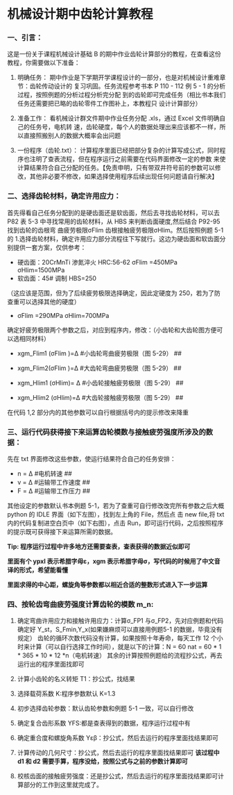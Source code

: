 # 机械设计期中齿轮计算教程
### 一、引言：  
这是一份关于课程机械设计基础 B 的期中作业齿轮计算部分的教程，在查看这份教程，你需要做以下准备：

1. 明确任务：
    期中作业是下学期开学课程设计的一部分，也是对机械设计重难章节：齿轮传动设计的
复习巩固。任务流程参考书本 P 110 - 112 例 5 - 1 的分析过程，按照例题的分析过程分析完分配
到的齿轮即可完成任务（相比书本我们任务还需要把已略的齿轮零件工作图补上，本教程只
设计计算部分）

2. 准备工作：
   看机械设计群文件期中作业任务分配 .xls，通过 Excel 文件明确自己的任务号，电机转
速，齿轮硬度，每个人的数据处理出来应该都不一样，所以直接照搬别人的数据大概率会出问题

3. 一份程序（齿轮.txt）：
   计算程序里面已经把部分复杂的计算写成公式，同时程序也注明了查表流程，但在程序运行之前需要在代码界面修改一定的参数
来使计算结果符合自己分配的任务。【免责申明，只有带双井符号前的参数可以修改，其他非必要不修改，如果选择使用程序后续出现任何问题请自行解决】

### 二、选择齿轮材料，确定许用应力：

首先得看自己任务分配到的是硬齿面还是软齿面，然后去寻找齿轮材料，可以去 P82 表 5-3 中寻找常用的齿轮材料，从 HBS 来判断齿面硬度,然后结合 P92-95 找到齿轮的齿根弯
曲疲劳极限σFlim 齿根接触疲劳极限σHlim。然后按照例题 5-1 的 1.选择齿轮材料，确定许用应力部分流程往下写就行。这边为硬齿面和软齿面分别提供一套方案，仅供参考： 
- 硬齿面：20CrMnTi 渗氮淬火 HRC:56-62 σFlim =450MPa σHlim=1500MPa
- 软齿面：45# 调制 HBS=250

（这应该是范围，但为了后续疲劳极限选择确定，因此定硬度为 250，若为了防查重可以选择其他的硬度）
- σFlim =290MPa σHlim=700MPa

确定好疲劳极限两个参数之后，对应到程序内，修改：（小齿轮和大齿轮图方便可以选相同材料）

- xgm_Flim1 (σFlim )=Δ #小齿轮弯曲疲劳极限（图 5-29） ##

- xgm_Flim2(σFlim )=Δ #大齿轮弯曲疲劳极限（图 5-29） ##

- xgm_Hlim1 (σHlim)= Δ #小齿轮接触疲劳极限（图 5-29） ##

- xgm_Hlim2 (σHlim)=Δ #大齿轮接触疲劳极限（图 5-29） ##

在代码 1,2 部分内的其他参数可以自行根据括号内的提示修改来降重

### 三、运行代码获得接下来运算齿轮模数与接触疲劳强度所涉及的数据：


先在 txt 界面修改这些参数，使运行结果符合自己的任务安排：
- n = Δ #电机转速 ##
- v = Δ #运输带工作速度 ##
- F = Δ #运输带工作压力 ##

其他设定的参数默认书本例题 5-1，若为了查重可自行修改改完所有参数之后大概 python 的 IDLE 界面（如下左图），找到左上角的 File，然后点
击 new file,将 txt 内的代码复制进空白页中（如下右图），点击 Run，即可运行代码，之后按照程序的提示既可获得接下来运算所需的数据。

**Tip: 程序运行过程中许多地方还需要查表，查表获得的数据近似即可**

  **里面有个 ypxl 表示希腊字母ε，xgm 表示希腊字母σ，写代码的时候用了中文音译的形式，希望能看懂**

  **里面求得的中心距，螺旋角等参数都以相近合适的整数形式进入下一步运算**

### 四、按轮齿弯曲疲劳强度计算齿轮的模数 m_n:

1. 确定弯曲许用应力和接触许用应力：计算σ_FP1 与σ_FP2，先对应例题和代码确定好 Y_st，S_Fmin,Y_x(如果嫌麻烦可以直接用例题5-1 的数据，毕竟没有规定）
齿轮的循环次数代码没有计算，如果按照十年寿命，每天工作 12 个小时来计算（可以自行选择工作时间），就是以下的计算：N = 60 nat = 60 * 1 * 365 * 10 * 12 *n（电机转速）
其余的计算按照例题给的流程抄公式，再去运行出的程序里面找即可

2. 计算小齿轮的名义转矩 T1：抄公式，找结果

3. 选择载荷系数 K:程序参数默认 K=1.3

4. 初步选择齿轮参数：默认齿轮参数和例题 5-1 一致，可以自行修改

5. 确定复合齿形系数 YFS:都是查表得到的数据，程序运行过程中有

6. 确定重合度和螺旋角系数 Yεβ：抄公式，然后去运行的程序里面找结果即可

7. 计算传动的几何尺寸：抄公式，然后去运行的程序里面找结果即可
   **该过程中 d1 和 d2 需要手算，程序没给，按照公式与之前的参数计算即可**

8. 校核齿面的接触疲劳强度：还是抄公式，然后去运行的程序里面找结果即可计算部分的工作到这里就完成了。
